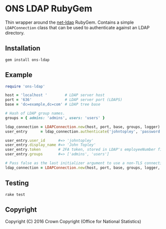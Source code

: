 # ONS LDAP RubyGem
Thin wrapper around the [net-ldap](https://rubygems.org/gems/net-ldap) RubyGem. Contains a simple `LDAPConnection` class that can be used to authenticate against an LDAP directory.

## Installation

```
gem install ons-ldap
```

## Example

```ruby
require 'ons-ldap'

host = 'localhost '        # LDAP server host
port = '636'               # LDAP server port (LDAPS)
base = 'dc=example,dc=com' # LDAP tree base

# Hash of LDAP group names.
groups = { admins: 'admins', users: 'users' }

ldap_connection = LDAPConnection.new(host, port, base, groups, logger)
user_entry      = ldap_connection.authenticate('johntopley', 'password')

user_entry.user_id      #=> 'johntopley'
user_entry.display_name #=> 'John Topley'
user_entry.token        # 2FA token, stored in LDAP's employeeNumber field for expediency
user_entry.groups       #=> ['admins', 'users']

# Pass false as the last initializer argument to use a non-TLS connection:
ldap_connection = LDAPConnection.new(host, port, base, groups, logger, false)
```

## Testing

```
rake test
```

## Copyright
Copyright (C) 2016 Crown Copyright (Office for National Statistics)

